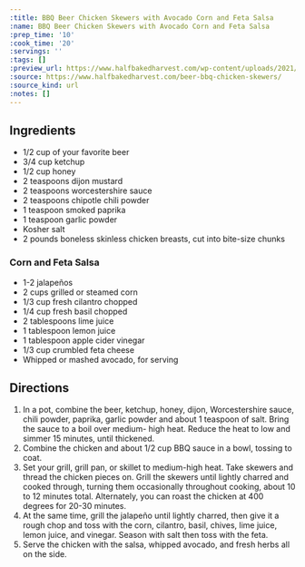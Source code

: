 ```yaml
---
:title: BBQ Beer Chicken Skewers with Avocado Corn and Feta Salsa
:name: BBQ Beer Chicken Skewers with Avocado Corn and Feta Salsa
:prep_time: '10'
:cook_time: '20'
:servings: ''
:tags: []
:preview_url: https://www.halfbakedharvest.com/wp-content/uploads/2021/05/Spicy-Beer-BBQ-Chicken-Skewers-with-Avocado-Corn-and-Feta-Salsa-6.jpg
:source: https://www.halfbakedharvest.com/beer-bbq-chicken-skewers/
:source_kind: url
:notes: []
---
```


## Ingredients
- 1/2 cup of your favorite beer
- 3/4 cup ketchup
- 1/2 cup honey
- 2 teaspoons dijon mustard
- 2 teaspoons worcestershire sauce
- 2 teaspoons chipotle chili powder
- 1 teaspoon smoked paprika
- 1 teaspoon garlic powder
- Kosher salt
- 2 pounds boneless skinless chicken breasts, cut into bite-size chunks

### Corn and Feta Salsa
- 1-2  jalapeños
- 2 cups grilled or steamed corn
- 1/3 cup fresh cilantro chopped
- 1/4 cup fresh basil chopped
- 2 tablespoons lime juice
- 1 tablespoon lemon juice
- 1 tablespoon apple cider vinegar
- 1/3 cup crumbled feta cheese
- Whipped or mashed avocado, for serving


## Directions
1. In a pot, combine the beer, ketchup, honey, dijon, Worcestershire sauce, chili powder, paprika, garlic powder and about 1 teaspoon of salt. Bring the sauce to a boil over medium- high heat. Reduce the heat to low and simmer 15 minutes, until thickened.
2. Combine the chicken and about 1/2 cup BBQ sauce in a bowl, tossing to coat.
3. Set your grill, grill pan, or skillet to medium-high heat. Take skewers and thread the chicken pieces on. Grill the skewers until lightly charred and cooked through, turning them occasionally throughout cooking, about 10 to 12 minutes total. Alternately, you can roast the chicken at 400 degrees for 20-30 minutes.
4. At the same time, grill the jalapeño until lightly charred, then give it a rough chop and toss with the corn, cilantro, basil, chives, lime juice, lemon juice, and vinegar. Season with salt then toss with the feta.
5. Serve the chicken with the salsa, whipped avocado, and fresh herbs all on the side.
